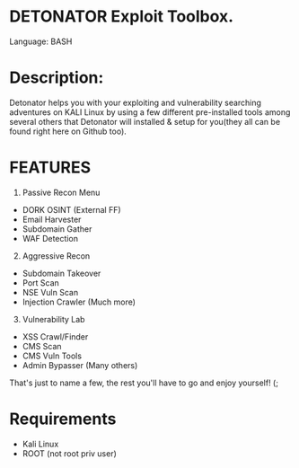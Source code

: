 # DETONATOR Exploit Toolbox.
Language: BASH

# Description:
Detonator helps you with your exploiting and vulnerability searching adventures on KALI Linux by using a few different pre-installed tools among several others that Detonator will installed & setup for you(they all can be found right here on Github too). 

# FEATURES
1) Passive Recon Menu
- DORK OSINT (External FF)
- Email Harvester
- Subdomain Gather
- WAF Detection

2) Aggressive Recon
- Subdomain Takeover
- Port Scan
- NSE Vuln Scan
- Injection Crawler 
(Much more)

3) Vulnerability Lab
- XSS Crawl/Finder
- CMS Scan
- CMS Vuln Tools
- Admin Bypasser
(Many others)

That's just to name a few, the rest you'll have to go and enjoy yourself! (;

# Requirements
- Kali Linux
- ROOT (not root priv user)

